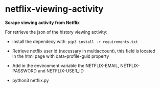 # netflix-viewing-activity

**Scrape viewing activity from Netflix**

For retrieve the json of the history viewing activity:

- install the dependecy with: `pip3 install -r requirements.txt`

- Retrieve netflix user id (necessary in multiaccount), this field is located in the html page with data-profile-guid property

- Add in the environment variable the NETFLIX-EMAIL, NETFLIX-PASSWORD and NETFLIX-USER_ID

- python3 netflix.py

